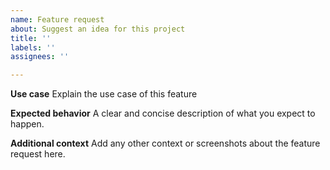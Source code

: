 ```yaml
---
name: Feature request
about: Suggest an idea for this project
title: ''
labels: ''
assignees: ''

---
```


**Use case**
Explain the use case of this feature

**Expected behavior**
A clear and concise description of what you expect to happen.

**Additional context**
Add any other context or screenshots about the feature request here.
